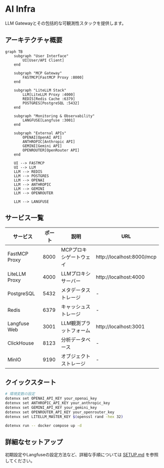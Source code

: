 # AI Infra

LLM Gatewayとその包括的な可観測性スタックを提供します。

## アーキテクチャ概要

```mermaid
graph TB
    subgraph "User Interface"
        UI[User/API Client]
    end

    subgraph "MCP Gateway"
        FASTMCP[FastMCP Proxy :8000]
    end

    subgraph "LiteLLM Stack"
        LLM[LiteLLM Proxy :4000]
        REDIS[Redis Cache :6379]
        POSTGRES[PostgreSQL :5432]
    end

    subgraph "Monitoring & Observability"
        LANGFUSE[Langfuse :3001]
    end

    subgraph "External APIs"
        OPENAI[OpenAI API]
        ANTHROPIC[Anthropic API]
        GEMINI[Gemini API]
        OPENROUTER[OpenRouter API]
    end

    UI --> FASTMCP
    UI --> LLM
    LLM --> REDIS
    LLM --> POSTGRES
    LLM --> OPENAI
    LLM --> ANTHROPIC
    LLM --> GEMINI
    LLM --> OPENROUTER

    LLM --> LANGFUSE
```

## サービス一覧

| サービス | ポート | 説明 | URL |
|---------|--------|------|-----|
| FastMCP Proxy | 8000 | MCPプロキシゲートウェイ | http://localhost:8000/mcp |
| LiteLLM Proxy | 4000 | LLMプロキシサーバー | http://localhost:4000 |
| PostgreSQL | 5432 | メタデータストレージ | - |
| Redis | 6379 | キャッシュストレージ | - |
| Langfuse Web | 3001 | LLM観測プラットフォーム | http://localhost:3001 |
| ClickHouse | 8123 | 分析データベース | - |
| MinIO | 9190 | オブジェクトストレージ | - |

## クイックスタート

```bash
# 環境変数の設定
dotenvx set OPENAI_API_KEY your_openai_key
dotenvx set ANTHROPIC_API_KEY your_anthropic_key
dotenvx set GEMINI_API_KEY your_gemini_key
dotenvx set OPENROUTER_API_KEY your_openrouter_key
dotenvx set LITELLM_MASTER_KEY $(openssl rand -hex 32)

dotenvx run -- docker compose up -d
```

## 詳細なセットアップ

初期設定やLangfuseの設定方法など、詳細な手順については [SETUP.md](SETUP.md) を参照してください。
